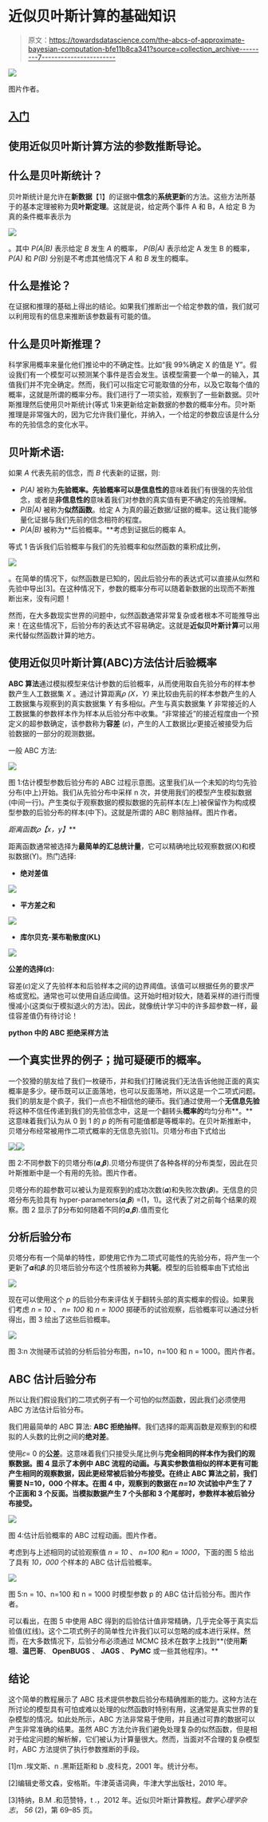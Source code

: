 # 近似贝叶斯计算的基础知识

> 原文：<https://towardsdatascience.com/the-abcs-of-approximate-bayesian-computation-bfe11b8ca341?source=collection_archive---------7----------------------->

![](img/71049d255fa463da136f0b157a3bde05.png)

图片作者。

## [入门](https://towardsdatascience.com/tagged/getting-started)

## 使用近似贝叶斯计算方法的参数推断导论。

## **什么是贝叶斯统计？**

贝叶斯统计是允许在**新数据**【1】的证据中**信念**的**系统更新**的方法。这些方法所基于的基本定理被称为**贝叶斯定理**。这就是说，给定两个事件 A 和 B，A 给定 B 为真的条件概率表示为

![](img/2fd4c6b19cd375ab7ab1e8d06f1776ef.png)

。其中 *P(A|B)* 表示给定 *B* 发生 *A* 的概率， *P(B|A)* 表示给定 A 发生 B 的概率， *P(A)* 和 *P(B)* 分别是不考虑其他情况下 *A* 和 *B* 发生的概率。

## 什么是推论？

在证据和推理的基础上得出的结论。如果我们推断出一个给定参数的值，我们就可以利用现有的信息来推断该参数最有可能的值。

## **什么是贝叶斯推理？**

科学家用概率来量化他们推论中的不确定性。比如“我 99%确定 X 的值是 Y”。假设我们有一个模型可以预测某个事件是否会发生。该模型需要一个单一的输入，其值我们并不完全确定。然而，我们可以指定它可能取值的分布，以及它取每个值的概率，这就是所谓的概率分布。我们进行了一项实验，观察到了一些新数据。贝叶斯推理然后使用贝叶斯统计(等式 1)来更新给定新数据的参数的概率分布。贝叶斯推理是非常强大的，因为它允许我们量化，并纳入，一个给定的参数应该是什么分布的先验信念的变化水平。

## **贝叶斯术语:**

如果 *A* 代表先前的信念，而 *B* 代表新的证据，则:

*   *P(A)* 被称为**先验概率。**先验概率可以是**信息性的**意味着我们有很强的先验信念，或者是**非信息性的**意味着我们对参数的真实值有更不确定的先验理解。
*   *P(B|A)* 被称为**似然函数**。给定 A 为真的最近数据/证据的概率。这让我们能够量化证据与我们先前的信念相符的程度。
*   *P(A|B)* 被称为**后验概率。**考虑到证据后的概率 A。

等式 1 告诉我们后验概率与我们的先验概率和似然函数的乘积成比例，

![](img/691a29b892c893724fa0c2d100c952b4.png)

。在简单的情况下，似然函数是已知的，因此后验分布的表达式可以直接从似然和先验中导出[3]。在这种情况下，参数的概率分布可以随着新数据的出现而不断推断出来，没有问题！

然而，在大多数现实世界的问题中，似然函数通常非常复杂或者根本不可能推导出来！在这些情况下，后验分布的表达式不容易确定。这就是**近似贝叶斯计算**可以用来代替似然函数计算的地方。

## **使用近似贝叶斯计算(ABC)方法估计后验概率**

**ABC 算法**通过模拟模型来估计参数的后验概率，从而使用取自先验分布的样本参数产生人工数据集 *X* 。通过计算距离𝜌 *(X，Y)* 来比较由先前的样本参数产生的人工数据集与观察到的真实数据集 *Y* 有多相似。产生与真实数据集 *Y* 非常接近的人工数据集的参数样本作为样本从后验分布中收集。“非常接近”的接近程度由一个预定义的超参数确定，该参数称为**容差** (𝜀)，产生的人工数据比𝜀更接近被接受为后验数据的一部分的观测数据。

一般 ABC 方法:

![](img/7c07d59fc9e8ea29f67b2e34734603b3.png)

图 1:估计模型参数后验分布的 ABC 过程示意图。这里我们从一个未知的均匀先验分布(中上)开始。我们从先验分布中采样 n 次，并使用我们的模型产生模拟数据(中间一行)。产生类似于观察数据的模拟数据的先前样本(左上)被保留作为构成模型参数的后验分布的样本(中下)。这就是所谓的 ABC 剔除抽样。图片作者。

**距离函数𝜌*【x，y】***

距离函数通常被选择为**最简单的汇总统计量**，它可以精确地比较观察数据(X)和模拟数据(Y)。热门选择:

*   **绝对差值**

![](img/78bb4154806ff4c36a03a13e2438c607.png)

*   **平方差之和**

![](img/7ae52a5b795ccec71c9d4b397843b09f.png)

*   **库尔贝克-莱布勒散度(KL)**

![](img/c9f99f7ab40a44c8867def49c4c4decb.png)

**公差的选择(𝜀):**

容差(𝜀)定义了先验样本和后验样本之间的边界阈值。该值可以根据任务的要求严格或宽松。通常也可以使用自适应阈值。这开始时相对较大，随着采样的进行而慢慢减小(这类似于模拟退火的方法)。因此，就像统计学习中的许多超参数一样，最佳容差值仍有待讨论！

**python 中的 ABC 拒绝采样方法**

## **一个真实世界的例子；抛可疑硬币的概率。**

一个狡猾的朋友给了我们一枚硬币，并和我们打赌说我们无法告诉他抛正面的真实概率是多少。硬币既可以正面落地，也可以反面落地，所以这是一个二项式问题。我们的朋友是个疯子，我们一点也不相信他的硬币。我们通过使用一个**无信息先验**将这种不信任传递到我们的先验信念中，这是一个翻转头**概率的**均匀分布**。**这意味着我们认为从 0 到 1 的 *p* 的所有可能值都是等概率的。在贝叶斯推断中，贝塔分布经常被用作二项式概率的无信息先验[1]。贝塔分布由下式给出

![](img/c86ced0839746c6c012eb8a88a2b2d9b.png)![](img/88e62f097c595f4b57e8f860a8d8e96e.png)

图 2:不同参数下的贝塔分布(𝜶,𝜷).贝塔分布提供了各种各样的分布类型，因此在贝叶斯推断中是一个有用的先验。图片作者。

贝塔分布的超参数可以被认为是观察到的成功次数(𝜶)和失败次数(𝜷)。无信息的贝塔分布先验具有 hyper-parameters(𝜶,𝜷) =(1，1)。这代表了对之前每个结果的观察。图 2 显示了β分布如何随着不同的𝜶,𝜷).值而变化

## **分析后验分布**

贝塔分布有一个简单的特性，即使用它作为二项式可能性的先验分布，将产生一个更新了𝜶和𝜷.的贝塔后验分布这个性质被称为**共轭**。模型的后验概率由下式给出

![](img/1d81ba86de075b6c1288c003b3fd7528.png)

现在可以使用这个 *p* 的后验分布来评估关于翻转头部的真实概率的假设。如果我们考虑 *n = 10* 、 *n= 100* 和 *n = 1000* 掷硬币的试验观察，后验概率可以通过分析得出，图 3 绘出了这些后验概率。

![](img/a461d0f0cd7b7c8086475e3285dc0b8c.png)

图 3:n 次抛硬币试验的分析后验分布图，n=10，n=100 和 n = 1000。图片作者。

## **ABC 估计后验分布**

所以让我们假设我们的二项式例子有一个可怕的似然函数，因此我们必须使用 ABC 方法估计后验分布。

我们用最简单的 ABC 算法: **ABC 拒绝抽样**。我们选择的距离函数是观察到的和模拟的人头数的比例之间的**绝对差**。

使用𝜀= 0 的**公差**。这意味着我们只接受头尾比例与**完全相同的样本作为我们的观察数据。图 4 显示了本例中 ABC 流程的动画。与真实参数值相似的样本更有可能产生相同的观察数据，因此更经常被后验分布接受。在终止 ABC 算法之前，我们需要 N=10，000 个样本。在图 4 中，观察到的数据在 *n=10* 次试验中产生了 7 个正面和 3 个反面。当模拟数据产生 7 个头部和 3 个尾部时，参数样本被后验分布接受。**

![](img/4bc67b296991c812fce28b962ebf0cfc.png)

图 4:估计后验概率的 ABC 过程动画。图片作者。

考虑到与上述相同的试验观察值 *n = 10* 、 *n=100* 和*n = 1000*，下面的图 5 给出了具有 *10，000* 个样本的 ABC 估计后验概率。

![](img/1bc5aa6b3acda4f001d43093129541f1.png)

图 5:n = 10、n=100 和 n = 1000 时模型参数 p 的 ABC 估计后验分布。图片作者。

可以看出，在图 5 中使用 ABC 得到的后验估计值非常精确，几乎完全等于真实后验值(红线)。这个二项式例子的简单性允许我们以可以忽略的成本进行采样。然而，在大多数情况下，后验分布必须通过 MCMC 技术在数字上找到**(使用**斯坦**、**温巴哥**、 **OpenBUGS** 、 **JAGS** 、 **PyMC** 或一些其他程序)。**

## 结论

这个简单的教程展示了 ABC 技术提供参数后验分布精确推断的能力。这种方法在所讨论的模型具有可怕或难以处理的似然函数时特别有用，这通常是真实世界的复杂模型的情况。如此处所示，ABC 方法非常易于使用，并且通过可靠的数据可以产生非常准确的结果。虽然 ABC 方法允许我们避免处理复杂的似然函数，但是相对于给定问题的解析解，它们被认为计算量很大。然而，当面对不合理的复杂模型时，ABC 方法提供了执行参数推断的手段。

[1]m .埃文斯、n .黑斯廷斯和 b .皮科克，2001 年。统计分布。

[2]编辑史蒂文森，安格斯。牛津英语词典，牛津大学出版社，2010 年。

[3]特纳，B.M .和范赞特，t .，2012 年。近似贝叶斯计算教程。*数学心理学杂志*， *56* (2)，第 69–85 页。